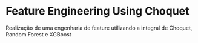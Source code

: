 # Feature Engineering Using Choquet
Realização de uma engenharia de feature utilizando a integral de Choquet, Random Forest e XGBoost
